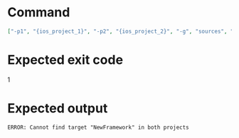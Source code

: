 # Command
```json
["-p1", "{ios_project_1}", "-p2", "{ios_project_2}", "-g", "sources", "-t", "NewFramework", "-f", "console", "-v"]
```

# Expected exit code
1

# Expected output
```
ERROR: Cannot find target "NewFramework" in both projects

```
